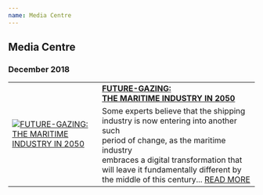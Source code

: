 ```yaml
---
name: Media Centre
---
```


## Media Centre

### December 2018

<table cellpadding="0" cellspacing="0">
  <tr>
    <td rowspan="2"><a href="https://www.emarineonline.com/#/news/228653270099296271" target="_blank"><img src="https://bwec-file.oss-cn-hongkong.aliyuncs.com/cms/fb300ff0-08b3-11e9-b48e-d596b0a9acb5.png" alt="FUTURE-GAZING: THE MARITIME INDUSTRY IN 2050" style="60%;"></a></td>
    <td><a href="https://www.emarineonline.com/#/news/228653270099296271" target="_blank"><span style="font-weight:bold">FUTURE-GAZING:<br>THE MARITIME INDUSTRY IN 2050</span></a></td>
  </tr>
  <tr>
    <td>Some experts believe that the shipping<br>industry is now entering into another such<br>period of change, as the maritime industry<br>embraces a digital transformation that will leave it fundamentally different by the middle of this century... <a href="https://www.emarineonline.com/#/news/228653270099296271" target="_blank">READ MORE</a></td>
  </tr>
</table>

